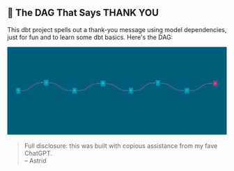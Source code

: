 ## 💌 The DAG That Says THANK YOU

This dbt project spells out a thank-you message using model dependencies, just for fun and to learn some dbt basics. Here's the DAG:

![Thank You DAG](thank_you_dbt-dag.png)

> Full disclosure: this was built with copious assistance from my fave ChatGPT.  
> – Astrid
